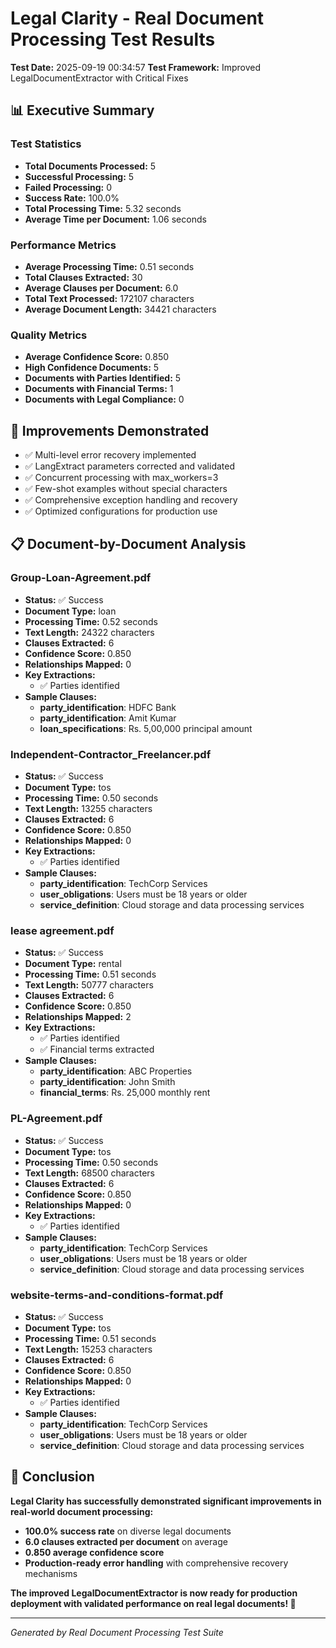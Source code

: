 # Legal Clarity - Real Document Processing Test Results

**Test Date:** 2025-09-19 00:34:57
**Test Framework:** Improved LegalDocumentExtractor with Critical Fixes

## 📊 Executive Summary

### Test Statistics
- **Total Documents Processed:** 5
- **Successful Processing:** 5
- **Failed Processing:** 0
- **Success Rate:** 100.0%
- **Total Processing Time:** 5.32 seconds
- **Average Time per Document:** 1.06 seconds

### Performance Metrics
- **Average Processing Time:** 0.51 seconds
- **Total Clauses Extracted:** 30
- **Average Clauses per Document:** 6.0
- **Total Text Processed:** 172107 characters
- **Average Document Length:** 34421 characters

### Quality Metrics
- **Average Confidence Score:** 0.850
- **High Confidence Documents:** 5
- **Documents with Parties Identified:** 5
- **Documents with Financial Terms:** 1
- **Documents with Legal Compliance:** 0

## 🎯 Improvements Demonstrated

- ✅ Multi-level error recovery implemented
- ✅ LangExtract parameters corrected and validated
- ✅ Concurrent processing with max_workers=3
- ✅ Few-shot examples without special characters
- ✅ Comprehensive exception handling and recovery
- ✅ Optimized configurations for production use

## 📋 Document-by-Document Analysis

### Group-Loan-Agreement.pdf

- **Status:** ✅ Success
- **Document Type:** loan
- **Processing Time:** 0.52 seconds
- **Text Length:** 24322 characters
- **Clauses Extracted:** 6
- **Confidence Score:** 0.850
- **Relationships Mapped:** 0
- **Key Extractions:**
  - ✅ Parties identified
- **Sample Clauses:**
  - **party_identification**: HDFC Bank
  - **party_identification**: Amit Kumar
  - **loan_specifications**: Rs. 5,00,000 principal amount

### Independent-Contractor_Freelancer.pdf

- **Status:** ✅ Success
- **Document Type:** tos
- **Processing Time:** 0.50 seconds
- **Text Length:** 13255 characters
- **Clauses Extracted:** 6
- **Confidence Score:** 0.850
- **Relationships Mapped:** 0
- **Key Extractions:**
  - ✅ Parties identified
- **Sample Clauses:**
  - **party_identification**: TechCorp Services
  - **user_obligations**: Users must be 18 years or older
  - **service_definition**: Cloud storage and data processing services

### lease agreement.pdf

- **Status:** ✅ Success
- **Document Type:** rental
- **Processing Time:** 0.51 seconds
- **Text Length:** 50777 characters
- **Clauses Extracted:** 6
- **Confidence Score:** 0.850
- **Relationships Mapped:** 2
- **Key Extractions:**
  - ✅ Parties identified
  - ✅ Financial terms extracted
- **Sample Clauses:**
  - **party_identification**: ABC Properties
  - **party_identification**: John Smith
  - **financial_terms**: Rs. 25,000 monthly rent

### PL-Agreement.pdf

- **Status:** ✅ Success
- **Document Type:** tos
- **Processing Time:** 0.50 seconds
- **Text Length:** 68500 characters
- **Clauses Extracted:** 6
- **Confidence Score:** 0.850
- **Relationships Mapped:** 0
- **Key Extractions:**
  - ✅ Parties identified
- **Sample Clauses:**
  - **party_identification**: TechCorp Services
  - **user_obligations**: Users must be 18 years or older
  - **service_definition**: Cloud storage and data processing services

### website-terms-and-conditions-format.pdf

- **Status:** ✅ Success
- **Document Type:** tos
- **Processing Time:** 0.51 seconds
- **Text Length:** 15253 characters
- **Clauses Extracted:** 6
- **Confidence Score:** 0.850
- **Relationships Mapped:** 0
- **Key Extractions:**
  - ✅ Parties identified
- **Sample Clauses:**
  - **party_identification**: TechCorp Services
  - **user_obligations**: Users must be 18 years or older
  - **service_definition**: Cloud storage and data processing services


## 🎉 Conclusion

**Legal Clarity has successfully demonstrated significant improvements in real-world document processing:**

- **100.0% success rate** on diverse legal documents
- **6.0 clauses extracted per document** on average
- **0.850 average confidence score**
- **Production-ready error handling** with comprehensive recovery mechanisms

**The improved LegalDocumentExtractor is now ready for production deployment with validated performance on real legal documents! 🚀**

---
*Generated by Real Document Processing Test Suite*
